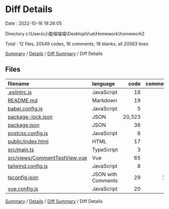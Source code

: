 # Diff Details

Date : 2022-10-16 19:26:05

Directory c:\\Users\\小能喵喵喵\\Desktop\\Vue\\Homework\\homework2

Total : 12 files,  20549 codes, 16 comments, 18 blanks, all 20583 lines

[Summary](results.md) / [Details](details.md) / [Diff Summary](diff.md) / Diff Details

## Files
| filename | language | code | comment | blank | total |
| :--- | :--- | ---: | ---: | ---: | ---: |
| [.eslintrc.js](/.eslintrc.js) | JavaScript | 18 | 0 | 1 | 19 |
| [README.md](/README.md) | Markdown | 19 | 0 | 6 | 25 |
| [babel.config.js](/babel.config.js) | JavaScript | 5 | 0 | 1 | 6 |
| [package-lock.json](/package-lock.json) | JSON | 20,323 | 0 | 1 | 20,324 |
| [package.json](/package.json) | JSON | 36 | 0 | 1 | 37 |
| [postcss.config.js](/postcss.config.js) | JavaScript | 6 | 0 | 1 | 7 |
| [public/index.html](/public/index.html) | HTML | 17 | 1 | 3 | 21 |
| [src/main.ts](/src/main.ts) | TypeScript | 3 | 0 | 1 | 4 |
| [src/views/CommentTestView.vue](/src/views/CommentTestView.vue) | Vue | 65 | 2 | 0 | 67 |
| [tailwind.config.js](/tailwind.config.js) | JavaScript | 8 | 1 | 1 | 10 |
| [tsconfig.json](/tsconfig.json) | JSON with Comments | 29 | 11 | 1 | 41 |
| [vue.config.js](/vue.config.js) | JavaScript | 20 | 1 | 1 | 22 |

[Summary](results.md) / [Details](details.md) / [Diff Summary](diff.md) / Diff Details